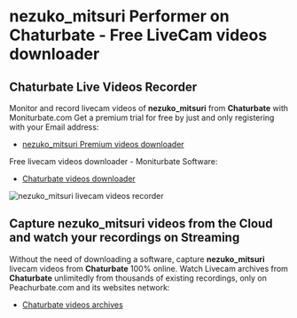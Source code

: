 # nezuko_mitsuri Performer on Chaturbate - Free LiveCam videos downloader

## Chaturbate Live Videos Recorder

Monitor and record livecam videos of **nezuko_mitsuri** from **Chaturbate** with Moniturbate.com
Get a premium trial for free by just and only registering with your Email address:
* [nezuko_mitsuri Premium videos downloader](https://moniturbate.com/request-demo-licence-key.html)

Free livecam videos downloader - Moniturbate Software:
* [Chaturbate videos downloader](https://moniturbate.com/moniturbate-download-software.html)

![nezuko_mitsuri livecam videos recorder](https://peachurnet.com/templates/moniturbate-software.png)


## Capture nezuko_mitsuri videos from the Cloud and watch your recordings on Streaming

Without the need of downloading a software, capture **nezuko_mitsuri** livecam videos from **Chaturbate** 100% online.
Watch Livecam archives from **Chaturbate** unlimitedly from thousands of existing recordings, only on Peachurbate.com and its websites network:
* [Chaturbate videos archives](https://peachurnet.com/)